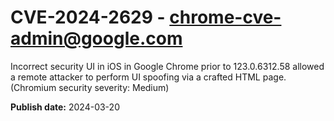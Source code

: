 # CVE-2024-2629 - chrome-cve-admin@google.com

Incorrect security UI in iOS in Google Chrome prior to 123.0.6312.58 allowed a remote attacker to perform UI spoofing via a crafted HTML page. (Chromium security severity: Medium)

**Publish date:** 2024-03-20

